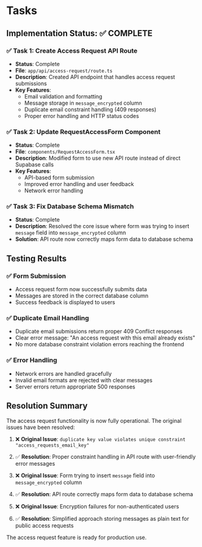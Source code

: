 # Tasks

## Implementation Status: ✅ COMPLETE

### ✅ Task 1: Create Access Request API Route
- **Status**: Complete
- **File**: `app/api/access-request/route.ts`
- **Description**: Created API endpoint that handles access request submissions
- **Key Features**:
  - Email validation and formatting
  - Message storage in `message_encrypted` column
  - Duplicate email constraint handling (409 responses)
  - Proper error handling and HTTP status codes

### ✅ Task 2: Update RequestAccessForm Component
- **Status**: Complete
- **File**: `components/RequestAccessForm.tsx`
- **Description**: Modified form to use new API route instead of direct Supabase calls
- **Key Features**:
  - API-based form submission
  - Improved error handling and user feedback
  - Network error handling

### ✅ Task 3: Fix Database Schema Mismatch
- **Status**: Complete
- **Description**: Resolved the core issue where form was trying to insert `message` field into `message_encrypted` column
- **Solution**: API route now correctly maps form data to database schema

## Testing Results

### ✅ Form Submission
- Access request form now successfully submits data
- Messages are stored in the correct database column
- Success feedback is displayed to users

### ✅ Duplicate Email Handling
- Duplicate email submissions return proper 409 Conflict responses
- Clear error message: "An access request with this email already exists"
- No more database constraint violation errors reaching the frontend

### ✅ Error Handling
- Network errors are handled gracefully
- Invalid email formats are rejected with clear messages
- Server errors return appropriate 500 responses

## Resolution Summary

The access request functionality is now fully operational. The original issues have been resolved:

1. ❌ **Original Issue**: `duplicate key value violates unique constraint "access_requests_email_key"`
2. ✅ **Resolution**: Proper constraint handling in API route with user-friendly error messages

3. ❌ **Original Issue**: Form trying to insert `message` field into `message_encrypted` column
4. ✅ **Resolution**: API route correctly maps form data to database schema

5. ❌ **Original Issue**: Encryption failures for non-authenticated users
6. ✅ **Resolution**: Simplified approach storing messages as plain text for public access requests

The access request feature is ready for production use.